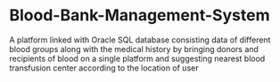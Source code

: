 # Blood-Bank-Management-System

A platform linked with Oracle SQL database consisting data of different blood groups along with the medical history by bringing 
donors and recipients of blood on a single platform and suggesting nearest blood transfusion center according to the location of user
